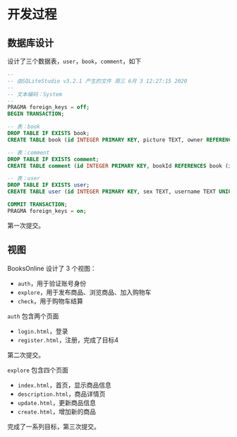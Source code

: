 # 开发过程

## 数据库设计

设计了三个数据表，`user`，`book`，`comment`，如下

```sql
--
-- 由SQLiteStudio v3.2.1 产生的文件 周三 6月 3 12:27:15 2020
--
-- 文本编码：System
--
PRAGMA foreign_keys = off;
BEGIN TRANSACTION;

-- 表：book
DROP TABLE IF EXISTS book;
CREATE TABLE book (id INTEGER PRIMARY KEY, picture TEXT, owner REFERENCES user (id), price REAL, discount REAL, amount INTEGER);

-- 表：comment
DROP TABLE IF EXISTS comment;
CREATE TABLE comment (id INTEGER PRIMARY KEY, bookId REFERENCES book (id), userId REFERENCES user (id), content TEXT, created TIMESTAMP DEFAULT (CURRENT_TIMESTAMP));

-- 表：user
DROP TABLE IF EXISTS user;
CREATE TABLE user (id INTEGER PRIMARY KEY, sex TEXT, username TEXT UNIQUE, password TEXT);

COMMIT TRANSACTION;
PRAGMA foreign_keys = on;
```

第一次提交。

## 视图

BooksOnline 设计了 3 个视图：

* `auth`，用于验证账号身份
* `explore`，用于发布商品、浏览商品、加入购物车
* `check`，用于购物车结算

`auth` 包含两个页面

* `login.html`，登录
* `register.html`，注册，完成了目标4

第二次提交。

`explore` 包含四个页面

* `index.html`，首页，显示商品信息
* `description.html`，商品详情页
* `update.html`，更新商品信息
* `create.html`，增加新的商品

完成了一系列目标，第三次提交。